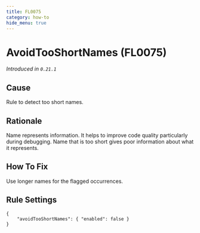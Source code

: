 ```yaml
---
title: FL0075
category: how-to
hide_menu: true
---
```


# AvoidTooShortNames (FL0075)

*Introduced in `0.21.1`*

## Cause

Rule to detect too short names.

## Rationale

Name represents information. It helps to improve code quality particularly during debugging. Name that is too short gives poor information about what it represents.

## How To Fix

Use longer names for the flagged occurrences.

## Rule Settings

    {
        "avoidTooShortNames": { "enabled": false }
    }

